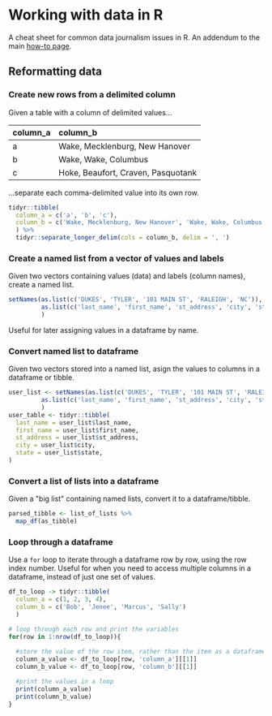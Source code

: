 # Working with data in R

A cheat sheet for common data journalism issues in R. An addendum to the main [how-to page](https://github.com/mtdukes/how-to).

## Reformatting data

### Create new rows from a delimited column

Given a table with a column of delimited values...

|column_a |column_b                           |
|:--------|:----------------------------------|
|a        |Wake, Mecklenburg, New Hanover     |
|b        |Wake, Wake, Columbus               |
|c        |Hoke, Beaufort, Craven, Pasquotank |

...separate each comma-delimited value into its own row.

```R
tidyr::tibble(
  column_a = c('a', 'b', 'c'),
  column_b = c('Wake, Mecklenburg, New Hanover', 'Wake, Wake, Columbus', 'Hoke, Beaufort, Craven, Pasquotank')
  ) %>%
  tidyr::separate_longer_delim(cols = column_b, delim = ', ')
```

### Create a named list from a vector of values and labels

Given two vectors containing values (data) and labels (column names), create a named list.

```R
setNames(as.list(c('DUKES', 'TYLER', '101 MAIN ST', 'RALEIGH', 'NC')),
         as.list(c('last_name', 'first_name', 'st_address', 'city', 'state'))
         )
```

Useful for later assigning values in a dataframe by name.

### Convert named list to dataframe

Given two vectors stored into a named list, asign the values to columns in a dataframe or tibble.

```R
user_list <- setNames(as.list(c('DUKES', 'TYLER', '101 MAIN ST', 'RALEIGH', 'NC')),
         as.list(c('last_name', 'first_name', 'st_address', 'city', 'state'))
         ) 
user_table <- tidyr::tibble(
  last_name = user_list$last_name,
  first_name = user_list$first_name,
  st_address = user_list$st_address,
  city = user_list$city,
  state = user_list$state,
)
```

### Convert a list of lists into a dataframe

Given a "big list" containing named lists, convert it to a dataframe/tibble.

```R
parsed_tibble <- list_of_lists %>%
  map_df(as_tibble)
```

### Loop through a dataframe

Use a `for` loop to iterate through a dataframe row by row, using the row index number. Useful for when you need to access multiple columns in a dataframe, instead of just one set of values.

```R
df_to_loop -> tidyr::tibble(
  column_a = c(1, 2, 3, 4),
  column_b = c('Bob', 'Jenee', 'Marcus', 'Sally')
  )

# loop through each row and print the variables
for(row in 1:nrow(df_to_loop)){
  
  #store the value of the row item, rather than the item as a dataframe
  column_a_value <- df_to_loop[row, 'column_a'][[1]]
  column_b_value <- df_to_loop[row, 'column_b'][[1]]

  #print the values in a loop
  print(column_a_value)
  print(column_b_value)
}
```
